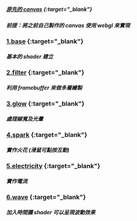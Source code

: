 ##### [原先的 canvas](https://virtools.github.io/electricity/demo3/) {:target="_blank"}

##### 前提：將之前自己製作的 canvas 使用 webgl 來實現

### [1.base](https://virtools.github.io/electricity_webgl/dist/1.base/) {:target="\_blank"}

##### 基本的 shader 建立

### [2.filter](https://virtools.github.io/electricity_webgl/dist/2.filter/) {:target="\_blank"}

##### 利用 framebuffer 來做多層繪製

### [3.glow](https://virtools.github.io/electricity_webgl/dist/3.glow/) {:target="\_blank"}

##### 處理線寬及光暈

### [4.spark](https://virtools.github.io/electricity_webgl/dist/4.spark/) {:target="\_blank"}

##### 實作火花 (滑鼠可點按互動)

### [5.electricity](https://virtools.github.io/electricity_webgl/dist/5.electricity/) {:target="\_blank"}

##### 實作電流

### [6.wave](https://virtools.github.io/electricity_webgl/dist/6.wave/) {:target="\_blank"}

##### 加入時間讓 shader 可以呈現波動效果
